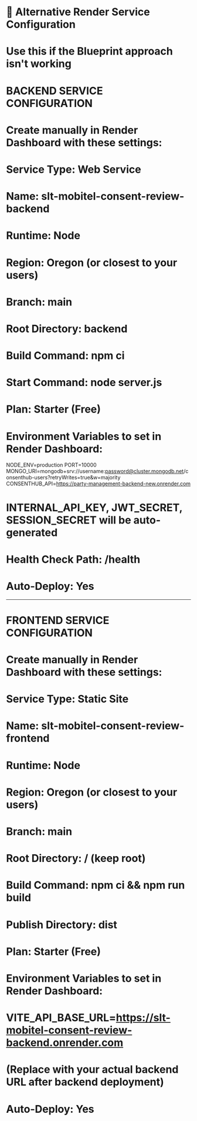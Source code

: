 # 🎯 Alternative Render Service Configuration
# Use this if the Blueprint approach isn't working

# BACKEND SERVICE CONFIGURATION
# Create manually in Render Dashboard with these settings:

# Service Type: Web Service
# Name: slt-mobitel-consent-review-backend
# Runtime: Node
# Region: Oregon (or closest to your users)
# Branch: main
# Root Directory: backend
# Build Command: npm ci
# Start Command: node server.js
# Plan: Starter (Free)

# Environment Variables to set in Render Dashboard:
NODE_ENV=production
PORT=10000
MONGO_URI=mongodb+srv://username:password@cluster.mongodb.net/consenthub-users?retryWrites=true&w=majority
CONSENTHUB_API=https://party-management-backend-new.onrender.com
# INTERNAL_API_KEY, JWT_SECRET, SESSION_SECRET will be auto-generated

# Health Check Path: /health
# Auto-Deploy: Yes

---

# FRONTEND SERVICE CONFIGURATION  
# Create manually in Render Dashboard with these settings:

# Service Type: Static Site
# Name: slt-mobitel-consent-review-frontend
# Runtime: Node
# Region: Oregon (or closest to your users)  
# Branch: main
# Root Directory: / (keep root)
# Build Command: npm ci && npm run build
# Publish Directory: dist
# Plan: Starter (Free)

# Environment Variables to set in Render Dashboard:
# VITE_API_BASE_URL=https://slt-mobitel-consent-review-backend.onrender.com
# (Replace with your actual backend URL after backend deployment)

# Auto-Deploy: Yes
